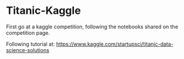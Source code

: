 # Titanic-Kaggle
First go at a kaggle competition, following the notebooks shared on the competition page.

Following tutorial at: https://www.kaggle.com/startupsci/titanic-data-science-solutions
